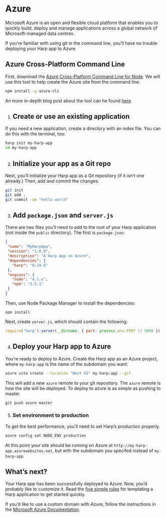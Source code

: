 # Azure

Microsoft Azure is an open and flexible cloud platform that enables you to quickly build, deploy and manage applications across a global network of Microsoft-managed data centres.

If you’re familiar with using git in the command line, you’ll have no trouble deploying your Harp app to Azure.

## Azure Cross-Platform Command Line

First, download the [Azure Cross-Platform Command Line for Node](https://github.com/Azure/azure-sdk-for-node).
We will use this tool to help create the Azure site from the command line.

```sh
npm install -g azure-cli
```

An more in-depth blog post about the tool can he found [here](http://www.hanselman.com/blog/WindowsAzureNoKidding.aspx)

1. ## Create or use an existing application

  If you need a new application, create a directory with an index file. You can do this with the terminal, too:

  ```sh
  harp init my-harp-app
  cd my-harp-app
  ```

2. ## Initialize your app as a Git repo

  Next, you’ll initialize your Harp app as a Git repository (if it isn’t one already.) Then, add and commit the changes:

  ```sh
  git init
  git add .
  git commit -am "hello world"
  ```

3. ## Add `package.json` and `server.js`

  There are two files you’ll need to add to the root of your Harp application (not inside the `public` directory). The first is `package.json`:

  ```json
  {
   "name": "MyHarpApp",
   "version": "1.0.0",
   "description": "A Harp App on Azure",
   "dependencies": {
     "harp": "0.19.0"
   },
   "engines": {
     "node": "4.1.x",
     "npm": "3.5.1"
   }
  }
  ```

  Then, use Node Package Manager to install the dependencies:

  ```
  npm install
  ```

  Next, create `server.js`, which should contain the following:

  ```js
  require('harp').server(__dirname, { port: process.env.PORT || 5000 })
  ```

4. ## Deploy your Harp app to Azure

  You’re ready to deploy to Azure. Create the Harp app as an Azure project, where `my-harp-app` is the name of the subdomain you want:

  ```sh
  azure site create --location "West US" my-harp-app --git
  ```

  This will add a new `azure` remote to your git repository. The `azure` remote is how the site will be deployed. To deploy to azure is as simple as pushing to master.

  ```
  git push azure master
  ```
5. ### Set environment to production

  To get the best performance, you’ll need to set Harp’s production properly.

  ```sh
  azure config set NODE_ENV production
  ```

  At this point your site should be running on Azure at `http://my-harp-app.azurewebsites.net`, but with the subdomain you specifed instead of `my-harp-app`.

## What’s next?

Your Harp app has been successfully deployed to Azure. Now, you’d probably like to customize it. Read the [five simple rules](http://harp.rip/docs/development/rules) for templating a Harp application to get started quickly.

If you’d like to use a custom domain with Azure, follow the instructions in the [Microsoft Azure Documentation](http://azure.microsoft.com/en-us/documentation/articles/cloud-services-custom-domain-name/).
